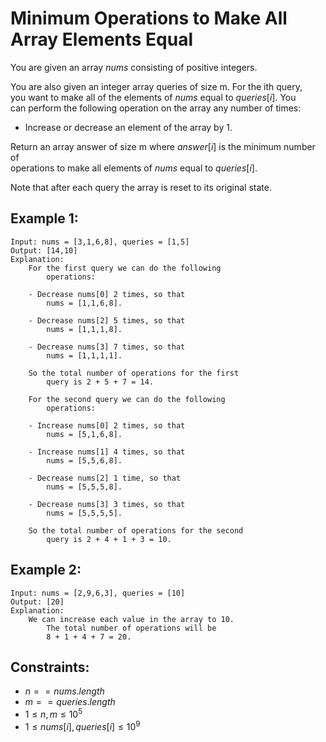 # Minimum Operations to Make All Array Elements Equal

You are given an array $nums$ consisting of positive integers.

You are also given an integer array queries of size m. For the ith query,  
you want to make all of the elements of $nums$ equal to $queries[i]$. You  
can perform the following operation on the array any number of times:

* Increase or decrease an element of the array by 1.

Return an array answer of size m where $answer[i]$ is the minimum number of  
operations to make all elements of $nums$ equal to $queries[i]$.

Note that after each query the array is reset to its original state.

 

## Example 1:

    Input: nums = [3,1,6,8], queries = [1,5]
    Output: [14,10]
    Explanation: 
        For the first query we can do the following 
            operations:

        - Decrease nums[0] 2 times, so that 
            nums = [1,1,6,8].

        - Decrease nums[2] 5 times, so that 
            nums = [1,1,1,8].

        - Decrease nums[3] 7 times, so that 
            nums = [1,1,1,1].

        So the total number of operations for the first
            query is 2 + 5 + 7 = 14.

        For the second query we can do the following 
            operations:

        - Increase nums[0] 2 times, so that 
            nums = [5,1,6,8].

        - Increase nums[1] 4 times, so that 
            nums = [5,5,6,8].

        - Decrease nums[2] 1 time, so that 
            nums = [5,5,5,8].

        - Decrease nums[3] 3 times, so that 
            nums = [5,5,5,5].

        So the total number of operations for the second 
            query is 2 + 4 + 1 + 3 = 10.

## Example 2:

    Input: nums = [2,9,6,3], queries = [10]
    Output: [20]
    Explanation: 
        We can increase each value in the array to 10. 
            The total number of operations will be 
            8 + 1 + 4 + 7 = 20.
        
        
        
## Constraints:

* $n == nums.length$
* $m == queries.length$
* $1 \le n, m \le 10^5$
* $1 \le nums[i], queries[i] \le 10^9$

